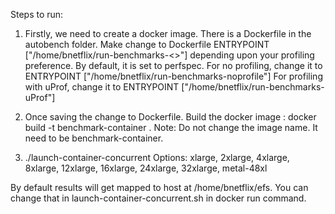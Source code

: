 Steps to run:
1. Firstly, we need to create a docker image. There is a Dockerfile in the autobench folder.
   Make change to Dockerfile ENTRYPOINT ["/home/bnetflix/run-benchmarks-<>"] depending upon your profiling preference.
   By default, it is set to perfspec.
   For no profiling, change it to ENTRYPOINT ["/home/bnetflix/run-benchmarks-noprofile"]
   For profiling with uProf, change it to ENTRYPOINT ["/home/bnetflix/run-benchmarks-uProf"]

2. Once saving the change to Dockerfile. Build the docker image :
    docker build -t benchmark-container .
    Note: Do not change the image name. It need to be benchmark-container.

3. ./launch-container-concurrent <instance-size>
    Options: xlarge, 2xlarge, 4xlarge, 8xlarge, 12xlarge, 16xlarge, 24xlarge, 32xlarge, metal-48xl

By default results will get mapped to host at /home/bnetflix/efs. You can change that in launch-container-concurrent.sh in docker run command.